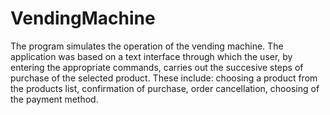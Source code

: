 # VendingMachine
The program simulates the operation of the vending machine. The application was based on a text interface
through which the user, by entering the appropriate commands, carries out the succesive steps of purchase of 
the selected product. These include: choosing a product from the products list, confirmation of purchase, 
order cancellation, choosing of the payment method.